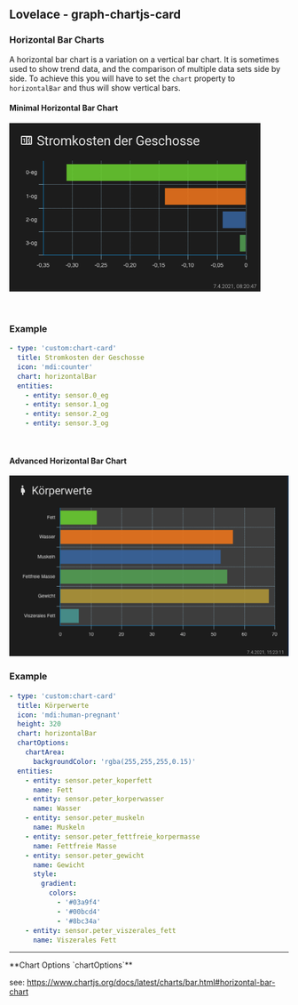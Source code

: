 ## Lovelace - graph-chartjs-card
### Horizontal Bar Charts

A horizontal bar chart is a variation on a vertical bar chart. It is sometimes used to show trend data, and the comparison of multiple data sets side by side. To achieve this you will have to set the `chart` property to `horizontalBar` and thus will show vertical bars.

#### Minimal Horizontal Bar Chart
![simpehorizontalBar1](img/simpehorizontalBar1.png)

<br>

### Example

```yaml
- type: 'custom:chart-card'
  title: Stromkosten der Geschosse
  icon: 'mdi:counter'
  chart: horizontalBar
  entities:
    - entity: sensor.0_eg
    - entity: sensor.1_og
    - entity: sensor.2_og
    - entity: sensor.3_og
```
<br>

#### Advanced Horizontal Bar Chart
![horizontalBar1](img/horizontalBar1.png)<br>

### Example

```yaml
- type: 'custom:chart-card'
  title: Körperwerte
  icon: 'mdi:human-pregnant'
  height: 320
  chart: horizontalBar
  chartOptions:
    chartArea:
      backgroundColor: 'rgba(255,255,255,0.15)'
  entities:
    - entity: sensor.peter_koperfett
      name: Fett
    - entity: sensor.peter_korperwasser
      name: Wasser
    - entity: sensor.peter_muskeln
      name: Muskeln
    - entity: sensor.peter_fettfreie_korpermasse
      name: Fettfreie Masse
    - entity: sensor.peter_gewicht
      name: Gewicht
      style:
        gradient:
          colors:
            - '#03a9f4'
            - '#00bcd4'
            - '#8bc34a'
    - entity: sensor.peter_viszerales_fett
      name: Viszerales Fett
```

<hr>
**Chart Options `chartOptions`**

see: https://www.chartjs.org/docs/latest/charts/bar.html#horizontal-bar-chart


